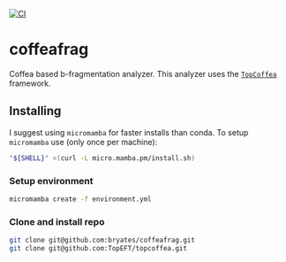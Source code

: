 [![CI](https://github.com/bryates/coffeafrag/actions/workflows/main.yml/badge.svg)](https://github.com/bryates/coffeafrag/actions/workflows/main.yml)
# coffeafrag
Coffea based b-fragmentation analyzer. This analyzer uses the [`TopCoffea`](https://github.com/TopEFT/topcoffea) framework.

## Installing
I suggest using `micromamba` for faster installs than conda.
To setup `micromamba` use (only once per machine):
```bash
"${SHELL}" <(curl -L micro.mamba.pm/install.sh)
```

### Setup environment
```bash
micromamba create -f environment.yml
```

### Clone and install repo
```bash
git clone git@github.com:bryates/coffeafrag.git
git clone git@github.com:TopEFT/topcoffea.git
```
